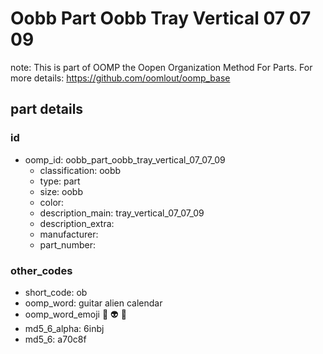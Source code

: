 # Oobb Part Oobb Tray Vertical 07 07 09  

note: This is part of OOMP the Oopen Organization Method For Parts. For more details: https://github.com/oomlout/oomp_base

##  part details





### id
* oomp_id: oobb_part_oobb_tray_vertical_07_07_09
  * classification: oobb
  * type: part
  * size: oobb
  * color: 
  * description_main: tray_vertical_07_07_09
  * description_extra: 
  * manufacturer: 
  * part_number: 

### other_codes
* short_code: ob
* oomp_word: guitar alien calendar
* oomp_word_emoji :guitar: :alien: :calendar:
* md5_6_alpha: 6inbj
* md5_6: a70c8f